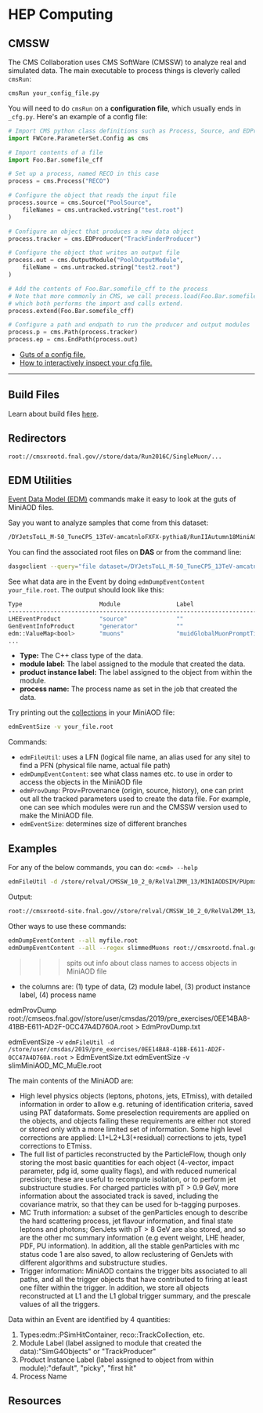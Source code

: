 # HEP Computing

## CMSSW

The CMS Collaboration uses CMS SoftWare (CMSSW) to analyze real and simulated data.
The main executable to process things is cleverly called `cmsRun`:

```bash
cmsRun your_config_file.py
```

You will need to do `cmsRun` on a **configuration file**, which usually ends in `_cfg.py`.
Here's an example of a config file:

```python
# Import CMS python class definitions such as Process, Source, and EDProducer
import FWCore.ParameterSet.Config as cms

# Import contents of a file
import Foo.Bar.somefile_cff

# Set up a process, named RECO in this case
process = cms.Process("RECO")

# Configure the object that reads the input file
process.source = cms.Source("PoolSource", 
    fileNames = cms.untracked.vstring("test.root")
)

# Configure an object that produces a new data object
process.tracker = cms.EDProducer("TrackFinderProducer")

# Configure the object that writes an output file
process.out = cms.OutputModule("PoolOutputModule",
    fileName = cms.untracked.string("test2.root")
)

# Add the contents of Foo.Bar.somefile_cff to the process
# Note that more commonly in CMS, we call process.load(Foo.Bar.somefile_cff)
# which both performs the import and calls extend.
process.extend(Foo.Bar.somefile_cff)

# Configure a path and endpath to run the producer and output modules
process.p = cms.Path(process.tracker)
process.ep = cms.EndPath(process.out)
```

- [Guts of a config file.](https://twiki.cern.ch/twiki/bin/view/CMSPublic/SWGuideAboutPythonConfigFile)
- [How to interactively inspect your cfg file.](https://twiki.cern.ch/twiki/bin/view/CMSPublic/WorkBookConfigFileIntro)

---

## Build Files

Learn about build files [here](https://twiki.cern.ch/twiki/bin/view/CMSPublic/WorkBookBuildFilesIntro).

## Redirectors

`root://cmsxrootd.fnal.gov//store/data/Run2016C/SingleMuon/...`

## EDM Utilities

[Event Data Model (EDM)](https://twiki.cern.ch/twiki/bin/view/CMSPublic/WorkBookCMSSWFramework#EdM)
commands make it easy to look at the guts of MiniAOD files.

Say you want to analyze samples that come from this dataset:

```bash
/DYJetsToLL_M-50_TuneCP5_13TeV-amcatnloFXFX-pythia8/RunIIAutumn18MiniAOD-102X_upgrade2018_realistic_v15-v1/MINIAODSIM
```

You can find the associated root files on **DAS** or from the command line:

```bash
dasgoclient --query="file dataset=/DYJetsToLL_M-50_TuneCP5_13TeV-amcatnloFXFX-pythia8/RunIIAutumn18MiniAOD-102X_upgrade2018_realistic_v15-v1/MINIAODSIM" --format=plain
```

See what data are in the Event by doing `edmDumpEventContent your_file.root`.
The output should look like this:

```bash
Type                      Module                Label                         Process
--------------------------------------------------------------------------------------
LHEEventProduct           "source"              ""                            "LHE"
GenEventInfoProduct       "generator"           ""                            "SIM"
edm::ValueMap<bool>       "muons"               "muidGlobalMuonPromptTight"   "RECO"
...
```

- **Type:** The C++ class type of the data.
- **module label:** The label assigned to the module that created the data.
- **product instance label:** The label assigned to the object from within the module.
- **process name:** The  process name as set in the job that created the data.

Try printing out the [collections](https://twiki.cern.ch/twiki/bin/view/CMSPublic/SWGuideRecoDataTable) in your MiniAOD file:

```bash
edmEventSize -v your_file.root
```

Commands:

- `edmFileUtil`: uses a LFN (logical file name, an alias used for any site) to find a PFN (physical file name, actual file path)
- `edmDumpEventContent`: see what class names etc. to use in order to access the objects in the MiniAOD file
- `edmProvDump`: Prov=Provenance (origin, source, history), one can print out all the tracked parameters used to create the data file. For example, one can see which modules were run and the CMSSW version used to make the MiniAOD file.
- `edmEventSize`: determines size of different branches

## Examples

For any of the below commands, you can do: `<cmd> --help`
```bash
edmFileUtil -d /store/relval/CMSSW_10_2_0/RelValZMM_13/MINIAODSIM/PUpmx25ns_102X_upgrade2018_realistic_v9_gcc7-v1/10000/3017E7A1-178D-E811-8F63-0025905A6070.root
```

Output:
```bash
root://cmsxrootd-site.fnal.gov//store/relval/CMSSW_10_2_0/RelValZMM_13/MINIAODSIM/PUpmx25ns_102X_upgrade2018_realistic_v9_gcc7-v1/10000/3017E7A1-178D-E811-8F63-0025905A6070.root
```

Other ways to use these commands:

```bash
edmDumpEventContent --all myfile.root
edmDumpEventContent --all --regex slimmedMuons root://cmsxrootd.fnal.gov//store/user/cmsdas/2019/pre_exercises/0EE14BA8-41BB-E611-AD2F-0CC47A4D760A.root 
```

>>> spits out info about class names to access objects in MiniAOD file
- the columns are: (1) type of data, (2) module label, (3) product instance label, (4) process name

edmProvDump root://cmseos.fnal.gov//store/user/cmsdas/2019/pre_exercises/0EE14BA8-41BB-E611-AD2F-0CC47A4D760A.root > EdmProvDump.txt

edmEventSize -v `edmFileUtil -d /store/user/cmsdas/2019/pre_exercises/0EE14BA8-41BB-E611-AD2F-0CC47A4D760A.root` > EdmEventSize.txt 
edmEventSize -v slimMiniAOD_MC_MuEle.root

The main contents of the MiniAOD are:

- High level physics objects (leptons, photons, jets, ETmiss), with detailed information in order to allow e.g. retuning of identification criteria, saved using PAT dataformats. Some preselection requirements are applied on the objects, and objects failing these requirements are either not stored or stored only with a more limited set of information. Some high level corrections are applied: L1+L2+L3(+residual) corrections to jets, type1 corrections to ETmiss.
- The full list of particles reconstructed by the ParticleFlow, though only storing the most basic quantities for each object (4-vector, impact parameter, pdg id, some quality flags), and with reduced numerical precision; these are useful to recompute isolation, or to perform jet substructure studies. For charged particles with pT > 0.9 GeV, more information about the associated track is saved, including the covariance matrix, so that they can be used for b-tagging purposes.
- MC Truth information: a subset of the genParticles enough to describe the hard scattering process, jet flavour information, and final state leptons and photons; GenJets with pT > 8 GeV are also stored, and so are the other mc summary information (e.g event weight, LHE header, PDF, PU information). In addition, all the stable genParticles with mc status code 1 are also saved, to allow reclustering of GenJets with different algorithms and substructure studies. 
- Trigger information: MiniAOD contains the trigger bits associated to all paths, and all the trigger objects that have contributed to firing at least one filter within the trigger. In addition, we store all objects reconstructed at L1 and the L1 global trigger summary, and the prescale values of all the triggers.

Data within an Event are identified by 4 quantities:

1. Types:edm::PSimHitContainer, reco::TrackCollection, etc.
2. Module Label (label assigned to module that created the data):"SimG4Objects" or "TrackProducer"
3. Product Instance Label (label assigned to object from within module):"default", "picky", "first hit"
4. Process Name

## Resources
